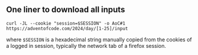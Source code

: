 ## One liner to download all inputs
```
curl -JL --cookie "session=$SESSION" -o AoC#1  https://adventofcode.com/2024/day/[1-25]/input
```
where `$SESSION` is a hexadecimal string manually copied from the cookies of a logged in session, typically the network tab of a firefox session.

